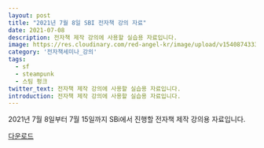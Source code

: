 ```yaml
---
layout: post
title: "2021년 7월 8일 SBI 전자책 강의 자료"
date: 2021-07-08
description: 전자책 제작 강의에 사용할 실습용 자료입니다.
image: https://res.cloudinary.com/red-angel-kr/image/upload/v1540874333/blog_img/seminar.jpg
category: '전자책세미나_강의'  
tags:
  - sf
  - steampunk
  - 스팀 펑크
twitter_text: 전자책 제작 강의에 사용할 실습용 자료입니다.
introduction: 전자책 제작 강의에 사용할 실습용 자료입니다.
---
```


2021년 7월 8일부터 7월 15일까지 SBi에서 진행할 전자책 제작 강의용 자료입니다.

[다운로드](https://drive.google.com/drive/folders/148maqWCZdRnqp1-RuUNFwdJ4FGPhSwLF)
